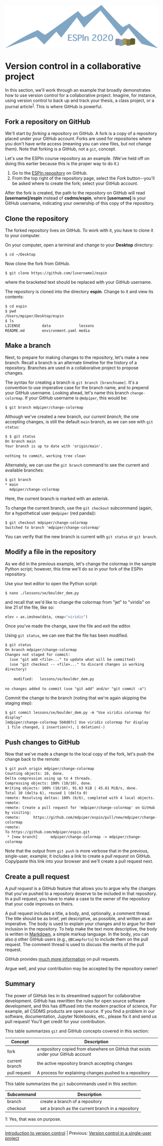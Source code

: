 ![ESPIn logo](../../media/ESPIn.png)

# Version control in a collaborative project

In this section,
we'll work through an example that broadly demonstrates
how to use version control for a collaborative project.
Imagine, for instance,
using version control to back up and track
your thesis, a class project, or a journal article<sup>[1](#git-fn1)</sup>.
This is where GitHub is powerful.


## Fork a repository on GitHub

We'll start by *forking* a repository on GitHub.
A fork is a copy of a repository placed under your GitHub account.
Forks are used for repositories where you don't have write access
(meaning you can view files, but not change them).
Note that forking is a GitHub, not a `git`, concept.

Let's use the ESPIn course repository as an example.
(We've held off on doing this earlier
because this is the proper way to do it.)


1. Go to the [ESPIn repository](https://github.com) on GitHub.
1. From the top right of the repository page, select the *Fork* button--you'll
   be asked where to create the fork; select your GitHub account.

After the fork is created,
the path to the repository on GitHub will read
**[username]/espin** instead of **csdms/espin**,
where **[username]** is your GitHub username,
indicating your ownership of this copy of the repository.


## Clone the repository

The forked repository lives on GitHub.
To work with it,
you have to clone it to your computer.

On your computer, open a terminal and change to your **Desktop** directory:
```
$ cd ~/Desktop
```

Now clone the fork from GitHub.
```
$ git clone https://github.com/[username]/espin
```
where the bracketed text should be replaced with your GitHub username.

The repository is cloned into the directory **espin**.
Change to it and view its contents:
```
$ cd espin
$ pwd
/Users/mpiper/Desktop/espin
$ ls
LICENSE          data             lessons
README.md        environment.yaml media
```


## Make a branch

Next,
to prepare for making changes to the repository,
let's make a new branch.
Recall a branch is an alternate timeline for the history of a repository.
Branches are used in a collaborative project to propose changes.

The syntax for creating a branch is `git branch [branchname]`.
It's a convention to use imperative case for the branch name,
and to prepend your GitHub username.
Looking ahead,
let's name this branch `change-colormap`.
If your GitHub username is `@mdpiper`,
this would be:
```
$ git branch mdpiper/change-colormap
```

Although we've created a new branch,
our *current branch*,
the one accepting changes,
is still the default `main` branch,
as we can see with `git status`:
```
$ $ git status
On branch main
Your branch is up to date with 'origin/main'.

nothing to commit, working tree clean
```

Alternately,
we can use the `git branch` command to see the current and available branches:
```
$ git branch
* main
  mdpiper/change-colormap
```
Here, the current branch is marked with an asterisk.

To change the current branch,
use the `git checkout` subcommand
(again, for a hypothetical user `@mdpiper` (red panda)):
```
$ git checkout mdpiper/change-colormap
Switched to branch 'mdpiper/change-colormap'
```
You can verify that the new branch is current with `git status` or `git branch`.


## Modify a file in the repository

As we did in the previous example,
let's change the colormap in the sample Python script;
however, this time we'll do so in your fork of the ESPIn repository.

Use your text editor to open the Python script:
```
$ nano ./lessons/se/boulder_dem.py
```
and recall that we'd like to change the colormap from "jet" to "viridis"
on line 21 of the file, like so:
```python
elev = ax.imshow(data, cmap="viridis")
```
Once you've made the change, save the file and exit the editor.

Using `git status`, we can see that the file has been modified.
```
$ git status
On branch mdpiper/change-colormap
Changes not staged for commit:
  (use "git add <file>..." to update what will be committed)
  (use "git checkout -- <file>..." to discard changes in working directory)

	modified:   lessons/se/boulder_dem.py

no changes added to commit (use "git add" and/or "git commit -a")
```

Commit the change to the branch
(noting that we're again skipping the staging step):
```
$ git commit lessons/se/boulder_dem.py -m "Use viridis colormap for display"
[mdpiper/change-colormap 5b0d87c] Use viridis colormap for display
 1 file changed, 1 insertion(+), 1 deletion(-)
```


## Push changes to GitHub

Now that we've made a change to the local copy of the fork,
let's push the change back to the remote:
```
$ git push origin mdpiper/change-colormap
Counting objects: 10, done.
Delta compression using up to 4 threads.
Compressing objects: 100% (10/10), done.
Writing objects: 100% (10/10), 91.63 KiB | 45.81 MiB/s, done.
Total 10 (delta 6), reused 1 (delta 0)
remote: Resolving deltas: 100% (6/6), completed with 4 local objects.
remote:
remote: Create a pull request for 'mdpiper/change-colormap' on GitHub by visiting:
remote:      https://github.com/mdpiper/espin/pull/new/mdpiper/change-colormap
remote:
To https://github.com/mdpiper/espin.git
 * [new branch]      mdpiper/change-colormap -> mdpiper/change-colormap
```
Note that the output from `git push` is more verbose
that in the previous, single-user, example;
it includes a link to create a *pull request* on GitHub.
Copy/paste this link into your browser
and we'll create a pull request next.


## Create a pull request

A *pull request* is a GitHub feature
that allows you to argue why the changes that you've pushed to a repository
deserve to be included in that repository.
In a pull request,
you have to make a case to the owner of the repository
that your code improves on theirs.

A pull request includes a title, a body,
and, optionally, a comment thread.
The title should be as brief, yet descriptive, as possible,
and written as an imperative.
The body is used to explain your changes
and to argue for their inclusion in the repository.
To help make the text more descriptive,
the body is written in [Markdown](https://docs.github.com/en/github/writing-on-github/basic-writing-and-formatting-syntax),
a simple markup language.
In the body,
you can also `@` other GitHub users (e.g., `@BCampforts`)
to include them on the pull request.
The comment thread is used to discuss the merits of the pull request.

GitHub provides [much more information](https://docs.github.com/en/github/collaborating-with-issues-and-pull-requests/about-pull-requests)
on pull requests.

Argue well, and your contribution may be accepted by the repository owner!


## Summary

The power of GitHub lies in its streamlined support for collaborative development.
GitHub has rewritten the rules for open source software development,
and this has diffused into the modern practice of science,
For example,
all CSDMS products are open source.
If you find a problem in our software, documentation,
Jupyter Notebooks, etc.,
please fix it and send us pull request!
You'll get credit for your contribution.


This table summarizes `git` and GitHub concepts covered in this section:

| Concept      | Description
| ------------ | -----------
| fork         | a repository copied from elsewhere on GitHub that exists under your GitHub account
| current branch | the active repository branch accepting changes
| pull request | A process for explaining changes pushed to a repository

This table summarizes the `git` subcommands used in this section:

| Subcommand | Description
| ---------- | -----------
| branch     | create a branch of a repository
| checkout   | set a branch as the current branch in a repository


<a name="git-fn1">1</a>: Yes, that was on purpose.

___

[Introduction to version control](./index.md) |
Previous: [Version control in a single-user project](./git-single-user-project.md)
